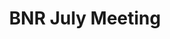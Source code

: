 ---
title : "BNR July Meeting"
subtitle :
params:
  event_date : "July 18th"
  event_time : "5:30 PM - 7:00 PM"
  event_location : "Phoenix Insurance Office"
  event_address : "5100 Westheimer, Houston, TX" 
  event_special: "Guest Speaker - Pilar Romero"
  event_details: "with New York Life Insurance Company"
  tags:
  weight: 1
  draft: false
---